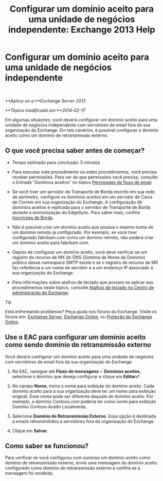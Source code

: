 ﻿---
title: 'Configurar um domínio aceito para uma unidade de negócios independente: Exchange 2013 Help'
TOCTitle: Configurar um domínio aceito para uma unidade de negócios independente
ms:assetid: bc95dbdc-3669-4c06-ab94-90093bc0dbfd
ms:mtpsurl: https://technet.microsoft.com/pt-br/library/JJ657491(v=EXCHG.150)
ms:contentKeyID: 50486517
ms.date: 05/22/2018
mtps_version: v=EXCHG.150
ms.translationtype: MT
---

# Configurar um domínio aceito para uma unidade de negócios independente

 

_**Aplica-se a:**Exchange Server 2013_

_**Tópico modificado em:**2014-02-17_

Em algumas situações, você deverá configurar um domínio aceito para uma unidade de negócios independente com servidores de email fora da sua organização do Exchange. Em tais cenários, é possível configurar o domínio aceito como um domínio de retransmissão externo.

## O que você precisa saber antes de começar?

  - Tempo estimado para conclusão: 5 minutos

  - Para executar este procedimento ou estes procedimentos, você precisa receber permissões. Para ver de que permissões você precisa, consulte o Entrada "Domínios aceitos" no tópico [Permissões de fluxo de email](mail-flow-permissions-exchange-2013-help.md).

  - Se você tiver um servidor de Transporte de Borda inscrito em sua rede de perímetro, configure os domínios aceitos em um servidor de Caixa de Correio em sua organização do Exchange. A configuração de domínios aceitos é replicada para o servidor de Transporte de Borda durante a sincronização do EdgeSync. Para saber mais, confira [Inscrições de Borda](edge-subscriptions-exchange-2013-help.md).

  - Não é possível criar um domínio aceito que possua o mesmo nome de um domínio remoto já configurado. Por exemplo, se você tiver configurado fabrikam.com como um domínio remoto, não poderá criar um domínio aceito para fabrikam.com.

  - Depois de configurar um domínio aceito, você deve verificar se um registro do recurso de MX do DNS (Sistema de Nome de Domínio) público desse namespace SMTP existe e se o registro de recurso de MX faz referência a um nome de servidor e a um endereço IP associado à sua organização do Exchange.

  - Para informações sobre atalhos de teclado que possam se aplicar aos procedimentos neste tópico, consulte [Atalhos de teclado no Centro de administração do Exchange](keyboard-shortcuts-in-the-exchange-admin-center-exchange-online-protection-help.md).


> [!TIP]
> Está enfrentando problemas? Peça ajuda nos fóruns do Exchange. Visite os fóruns em: <A href="https://go.microsoft.com/fwlink/p/?linkid=60612">Exchange Server</A>, <A href="https://go.microsoft.com/fwlink/p/?linkid=267542">Exchange Online</A>, ou <A href="https://go.microsoft.com/fwlink/p/?linkid=285351">Proteção do Exchange Online</A>.



## Use o EAC para configurar um domínio aceito como sendo domínio de retransmissão externo

Você deverá configurar um domínio aceito para uma unidade de negócios com servidores de email fora da sua organização do Exchange.

1.  No EAC, navegue até **Fluxo de mensagens** \> **Domínios aceitos**, selecione o domínio que deseja configurar e clique em **Editar**![Ícone de edição](images/JJ218640.6f53ccb2-1f13-4c02-bea0-30690e6ea71d(EXCHG.150).gif "Ícone de edição").

2.  No campo **Nome**, insira o nome para exibição do domínio aceito. Cada domínio aceito para a sua organização deve ter um nome para exibição original. Esse nome pode ser diferente daquele do domínio aceito. Por exemplo, o domínio Contoso.com poderia ter como nome para exibição Domínio Contoso Aceito Localmente.

3.  Selecione **Domínio de Retransmissão Externo**. Essa opção é destinada a emails retransmitidos a servidores fora da organização do Exchange.

4.  Clique em **Salvar**.

## Como saber se funcionou?

Para verificar se você configurou com sucesso um domínio aceito como domínio de retransmissão externo, envie uma mensagem do domínio aceito configurado como domínio de retransmissão externo e confira se a mensagem foi recebida.

